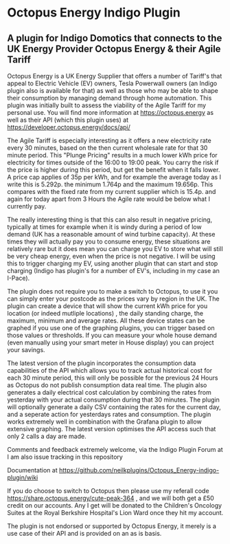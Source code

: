 # Octopus Energy Indigo Plugin
## A plugin for Indigo Domotics that connects to the UK Energy Provider Octopus Energy &amp; their Agile Tariff

Octopus Energy is a UK Energy Supplier that offers a number of Tariff's that appeal to Electric Vehicle (EV) owners, Tesla Powerwall owners (an Indigo plugin also is available for that) as well as those who may be able to shape their consumption by managing demand through home automation.  This plugin was initially built to assess the viability of the Agile Tariff for my personal use.   You will find more information at https://octopus.energy as well as their API (which this plugin uses) at https://developer.octopus.energy/docs/api/

The Agile Tariff is especially interesting as it offers a new electricity rate every 30 minutes, based on the then current wholesale rate for that 30 minute period.  This "Plunge Pricing" results in a much lower kWh price for electricity for times outside of the 16:00 to 19:00 peak.  You carry the risk if the price is higher during this period, but get the benefit when it falls lower.  A price cap applies of 35p per kWh, and for example the average today as I write this is 5.292p. the minimum 1.764p and the maximum 19.656p.  This compares with the fixed rate from my current supplier which is 15.4p. and again for today apart from 3 Hours the Agile rate would be below what I currently pay.

The really interesting thing is that this can also result in negative pricing, typically at times for example when it is windy  during a period of low demand (UK has a reasonable amount of wind turbine capacity).  At these times they will actually pay you to consume energy, these situations are relatively rare but it does mean you can charge you EV to store what will still be very cheap energy, even when the price is not negative.  I will be using this to trigger charging my EV, using another plugin that can start and stop charging (Indigo has plugin's for a number of EV's, including in my case an I-Pace).

The plugin does not require you to make a switch to Octopus, to use it you can simply enter your postcode as the prices vary by region in the UK.  The plugin can create a device that will show the current kWh price for you location (or indeed mutliple locations) , the daily standing charge, the maximum, minimum and average rates.  All these device states can be graphed if you use one of the graphing plugins, you can trigger based on those values or thresholds.  If you can measure your whole house demand (even manually using your smart meter in House display) you can project your savings.


The latest version of the plugin incorporates the consumption data capabilities of the API which allows you to track actual historical cost for each 30 minute period, this will only be possible for the previous 24 Hours as Octopus do not publish consumption data real time. The plugin also generates a daily electrical cost calculation by combining the rates from yesterday with your actual consumption during that 30 minutes. The plugin will optionally generate a daily CSV containing the rates for the current day, and a seperate action for yesterdays rates and consumption. The plugin works extremely well in combination with the Grafana plugin to allow extensive graphing.  The latest version optimises the API access such that only 2 calls a day are made.

Comments and feedback extremely welcome, via the Indigo Plugin Forum at 
I am also issue tracking in this repository

Documentation at https://github.com/neilkplugins/Octopus_Energy-indigo-plugin/wiki

If you do choose to switch to Octopus then please use my referall code https://share.octopus.energy/cute-peak-364 , and we will both get a £50 credit on our accounts.  Any I get will be donated to the Children's Oncology Suites at the Royal Berkshire Hospital's Lion Ward once they hit my account.

The plugin is not endorsed or supported by Octopus Energy, it merely is a use case of their API and is provided on an as is basis.  

